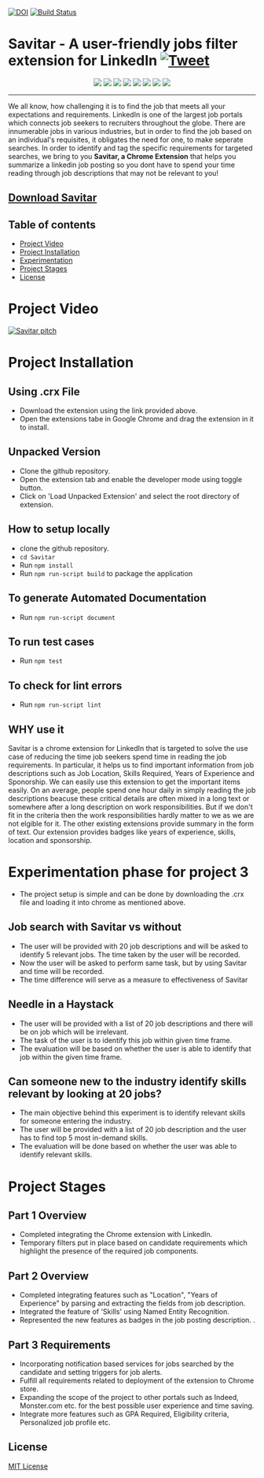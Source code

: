 [![DOI](https://zenodo.org/badge/301032066.svg)](https://zenodo.org/badge/latestdoi/301032066)
[![Build Status](https://travis-ci.org/ultraultimated/savitar.svg?branch=master)](https://travis-ci.org/ultraultimated/savitar)

# Savitar - A user-friendly jobs filter extension for LinkedIn [![Tweet](https://img.shields.io/twitter/url/http/shields.io.svg?style=social)](https://twitter.com/intent/tweet?text=Do%20you%20plan%20to%20improve%20your%20job%20searches%20on%20LinkedIn%3F%20Look%20no%20further.%20Savitar%20is%20the%20right%20extension%20for%20the%20job.%20Use%20it!%20Tweet%20it!%20Enjoy%20it!%20&hashtags=LinkedIn%20feature%20recommendations%20%20&url=https%3A%2F%2Fgithub.com%2Fpushkardravid%2Fsavitar%2F%20)

<p align="center">
<img src = "https://img.shields.io/github/license/ultraultimated/savitar">
<img src = "https://img.shields.io/github/issues-raw/ultraultimated/savitar">
<img src = "https://img.shields.io/github/issues-closed-raw/ultraultimated/savitar">
<img src = "https://img.shields.io/github/issues-pr/ultraultimated/savitar">
<img src = "https://img.shields.io/github/last-commit/ultraultimated/savitar">
<img src = "https://img.shields.io/github/release-date/ultraultimated/savitar">
<img src = "https://img.shields.io/youtube/views/aRedmJN3bUc?style=social">
<img src = "https://img.shields.io/github/contributors/ultraultimated/savitar">
</p>

---

We all know, how challenging it is to find the job that meets all your expectations and requirements. LinkedIn is one of the largest job portals which connects job seekers to recruiters throughout the globe. There are innumerable jobs in various industries, but in order to find the job based on an individual's requisites, it obligates the need for one, to make seperate searches. In order to identify and tag the specific requirements for targeted searches, we bring to you **Savitar, a Chrome Extension** that helps you summarize a linkedin job posting so you dont have to spend your time reading through job descriptions that may not be relevant to you!


<a id="raw-url" href="https://raw.githubusercontent.com/ultraultimated/savitar/master/downloads/savitar.crx">Download Savitar</a>
---

## Table of contents
- [Project Video](#project-video)
- [Project Installation](#project-installation)
- [Experimentation](#experimentation-phase-for-project-3)
- [Project Stages](#project-stages)
- [License](#license)


# Project Video

[![Savitar pitch](https://img.youtube.com/vi/U0bdEmej0_s/0.jpg)](https://youtu.be/U0bdEmej0_s)

# Project Installation
## Using .crx File
* Download the extension using the link provided above.
* Open the extensions tabe in Google Chrome and drag the extension in it to install.

## Unpacked Version 
* Clone the github repository.
* Open the extension tab and enable the developer mode using toggle button.
* Click on 'Load Unpacked Extension'  and select the root directory of extension.   

## How to setup locally
* clone the github repository.
* ```cd Savitar```
* Run ```npm install```
* Run ```npm run-script build``` to package the application

## To generate Automated Documentation
* Run ```npm run-script document```

## To run test cases 
* Run ```npm test```

## To check for lint errors 
* Run ```npm run-script lint```


## WHY use it

Savitar is a chrome extension for LinkedIn that is targeted to solve the use case of reducing the time job seekers spend time in reading the job requirements.
In particular, it helps us to find important information from job descriptions such as Job Location, Skills Required, Years of Experience and Sponorship. We can easily use this extension to get the important items easily. On an average, people spend one hour daily in simply reading the job descriptions beacuse these critical details are often mixed in a long text or somewhere after a long description on work responsibilities. But if we don't fit in the criteria then the work responsibilities hardly matter to we as we are not elgible for it. The other existing extensions provide summary in the form of text. Our extension provides badges like years of experience, skills, location and sponsorship.

# Experimentation phase for project 3
* The project setup is simple and can be done by downloading the .crx file and loading it into chrome as mentioned above.<br>
## Job search with Savitar vs without
* The user will be provided with 20 job descriptions and will be asked to identify 5 relevant jobs. The time taken by the user will be recorded. 
* Now the user will be asked to perform same task, but by using Savitar and time will be recorded.
* The time difference will serve as a measure to effectiveness of Savitar

## Needle in a Haystack
* The user will be provided with a list of 20 job descriptions and there will be on job which will be irrelevant.
* The task of the user is to identify this job within given time frame.
* The evaluation will be based on whether the user is able to identify that job within the given time frame.

## Can someone new to the industry identify skills relevant by looking at 20 jobs?
* The main objective behind this experiment is to identify relevant skills for someone entering the industry.
* The user will be provided with a list of 20 job description and the user has to find top 5 most in-demand skills.
* The evaluation will be done based on whether the user was able to identify relevant skills.


# Project Stages

## Part 1 Overview
* Completed integrating the Chrome extension with LinkedIn.
* Temporary filters put in place based on candidate requirements which highlight the presence of the required job components. 

## Part 2 Overview 
* Completed integrating features such as "Location", "Years of Experience" by parsing and extracting the fields from job description.
* Integrated the feature of 'Skills' using Named Entity Recognition.
* Represented the new features as badges in the job posting description. 
.

## Part 3 Requirements
* Incorporating notification based services for jobs searched by the candidate and setting triggers for job alerts. 
* Fulfill all requirements related to deployment of the extension to Chrome store.
* Expanding the scope of the project to other portals such as Indeed, Monster.com etc. for the best possible user experience and time saving. 
* Integrate more features such as GPA Required, Eligibility criteria, Personalized job profile etc.

## License
[MIT License](https://github.com/ultraultimated/savitar/blob/master/LICENSE.md)

